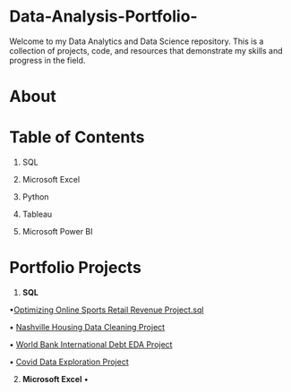 # Data-Analysis-Portfolio-
Welcome to my Data Analytics and Data Science repository. This is a collection of projects, code, and resources that demonstrate my skills and progress in the field. 

# About


# Table of Contents
1. SQL

2. Microsoft Excel

3. Python

4. Tableau

5. Microsoft Power BI



# Portfolio Projects
1. **SQL**

  •[Optimizing Online Sports Retail Revenue Project.sql](https://github.com/Collins-Akagha/Technical-Projects/blob/28357bfab10e381c3f3baa24abbf11d34d3f67ff/Optimizing%20Online%20Sports%20Retail%20Revenue%20Project.sql)
	
  • [Nashville Housing Data Cleaning Project](https://github.com/Collins-Akagha/Technical-Projects/blob/28357bfab10e381c3f3baa24abbf11d34d3f67ff/SQL%20HOUSING%20DATA%20CLEANING%20PORTFOLIO%20PROJECT.sql)
	
  • [World Bank International Debt EDA Project](https://github.com/Collins-Akagha/Technical-Projects/blob/28357bfab10e381c3f3baa24abbf11d34d3f67ff/World%20bank%20International%20debt%20data%20exploration.sql)
	
  • [Covid Data Exploration Project](https://github.com/Collins-Akagha/Technical-Projects/blob/28357bfab10e381c3f3baa24abbf11d34d3f67ff/SQL%20Covid%20Data%20Exploration%20Project.sql)

2. **Microsoft Excel**
  •

 

